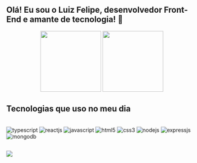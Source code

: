 ## Olá! Eu sou o Luiz Felipe, desenvolvedor Front-End e amante de tecnologia! 👾

<div align="center">
	<img height="160em" src="https://github-readme-stats.vercel.app/api?username=luizfelipeapolonio&show_icons=true&theme=tokyonight"/>
	<img height="160em" src="https://github-readme-stats.vercel.app/api/top-langs/?username=luizfelipeapolonio&layout=compact&theme=tokyonight"/>
</div>

## Tecnologias que uso no meu dia

<div style="display: inline;"><br/>
	<img alt="typescript" src="https://img.shields.io/badge/typescript-%23007ACC.svg?style=for-the-badge&logo=typescript&logoColor=white" />
	<img alt="reactjs" src="https://img.shields.io/badge/React-20232A?style=for-the-badge&logo=react&logoColor=61DAFB" />
	<img alt="javascript" src="https://img.shields.io/badge/JavaScript-323330?style=for-the-badge&logo=javascript&logoColor=F7DF1E"/>
	<img alt="html5" src="https://img.shields.io/badge/HTML5-E34F26?style=for-the-badge&logo=html5&logoColor=white" />
	<img alt="css3" src="https://img.shields.io/badge/CSS3-1572B6?style=for-the-badge&logo=css3&logoColor=white" />
	<img alt="nodejs" src="https://img.shields.io/badge/Node.js-43853D?style=for-the-badge&logo=node.js&logoColor=white" />
	<img alt="expressjs" src="https://img.shields.io/badge/express.js-%23404d59.svg?style=for-the-badge&logo=express&logoColor=%2361DAFB" />
	<img alt="mongodb" src="https://img.shields.io/badge/MongoDB-%234ea94b.svg?style=for-the-badge&logo=mongodb&logoColor=white" />
</div>

##
<div style="display: inline_block">
	<a href="mailto:luizfelipe0527@gmail.com"><img src="https://img.shields.io/badge/Gmail-D14836?style=for-the-badge&logo=gmail&logoColor=white"/></a>
</div>
